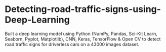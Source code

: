 # Detecting-road-traffic-signs-using-Deep-Learning

Built a deep learning model using Python (NumPy, Pandas, Sci-Kit Learn, Seaborn, Pyplot, Matplotlib), CNN, Keras, TensorFlow & Open CV to detect road traffic signs for driverless cars on a 43000 images dataset.
